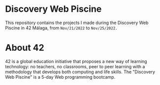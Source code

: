 # Discovery Web Piscine

This repository contains the projects I made during the Discovery Web Piscine in 42 Málaga, from `Nov/21/2022` to `Nov/25/2022.`


# About 42

42 is a global education initiative that proposes a new way of learning technology: no teachers, no classrooms, peer to peer learning with a methodology that develops both computing and life skills. The "Discovery Web Piscine" is a 5-day Web programming bootcamp.
